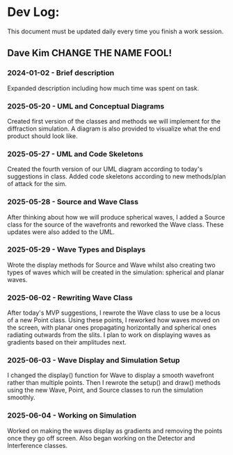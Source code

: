 # Dev Log:

This document must be updated daily every time you finish a work session.

## Dave Kim CHANGE THE NAME FOOL!

### 2024-01-02 - Brief description
Expanded description including how much time was spent on task.

### 2025-05-20 - UML and Conceptual Diagrams

Created first version of the classes and methods we will implement for the diffraction simulation. A diagram is also provided to visualize what the end product should look like.

### 2025-05-27 - UML and Code Skeletons

Created the fourth version of our UML diagram according to today's suggestions in class. Added code skeletons according to new methods/plan of attack for the sim.

### 2025-05-28 - Source and Wave Class

After thinking about how we will produce spherical waves, I added a Source class for the source of the wavefronts and reworked the Wave class. These updates were also added to the UML.

### 2025-05-29 - Wave Types and Displays

Wrote the display methods for Source and Wave whilst also creating two types of waves which will be created in the simulation: spherical and planar waves.

### 2025-06-02 - Rewriting Wave Class

After today's MVP suggestions, I rewrote the Wave class to use be a locus of a new Point class. Using these points, I reworked how waves moved on the screen, with planar ones propagating horizontally and spherical ones radiating outwards from the slits. I plan to work on displaying waves as gradients based on their amplitudes next.

### 2025-06-03 - Wave Display and Simulation Setup

I changed the display() function for Wave to display a smooth wavefront rather than multiple points. Then I rewrote the setup() and draw() methods using the new Wave, Point, and Source classes to run the simulation smoothly.

### 2025-06-04 - Working on Simulation

Worked on making the waves display as gradients and removing the points once they go off screen. Also began working on the Detector and Interference classes.
